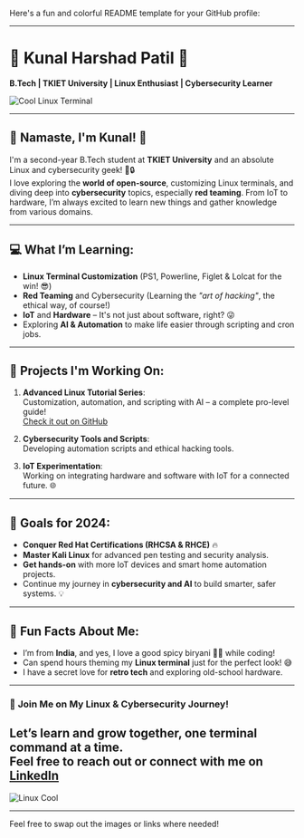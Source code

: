 Here's a fun and colorful README template for your GitHub profile:

---

# 🌟 **Kunal Harshad Patil** 🌟  
**B.Tech | TKIET University | Linux Enthusiast | Cybersecurity Learner**

![Cool Linux Terminal](https://www.bing.com/images/search?view=detailV2&ccid=WTeTDrxu&id=708D5B2DFCD2FD1D071F169088B82A17882C8C08&thid=OIP.WTeTDrxubY98MUTDGFEBYwHaEK&mediaurl=https%3A%2F%2Fi.ytimg.com%2Fvi%2F6MprgYmgTH4%2Fmaxresdefault.jpg&exph=720&expw=1280&q=collful+linux+terminal&simid=608004397444971923&FORM=IRPRST&ck=7E0C7DDE4C9C0C23DADF68E5E0B5E682&selectedIndex=3&itb=0&cw=1339&ch=666&ajaxhist=0&ajaxserp=0)  

---

## 🎉 **Namaste, I'm Kunal!** 🙏

I'm a second-year B.Tech student at **TKIET University** and an absolute Linux and cybersecurity geek! 🐧🔒  
I love exploring the **world of open-source**, customizing Linux terminals, and diving deep into **cybersecurity** topics, especially **red teaming**. From IoT to hardware, I’m always excited to learn new things and gather knowledge from various domains.

---

## 💻 **What I’m Learning**:

- **Linux Terminal Customization** (PS1, Powerline, Figlet & Lolcat for the win! 😎)
- **Red Teaming** and Cybersecurity (Learning the *"art of hacking"*, the ethical way, of course!)
- **IoT** and **Hardware** – It's not just about software, right? 😜
- Exploring **AI & Automation** to make life easier through scripting and cron jobs.

---

## 🚀 **Projects I'm Working On**:

1. **Advanced Linux Tutorial Series**:  
   Customization, automation, and scripting with AI – a complete pro-level guide!  
   [Check it out on GitHub](https://github.com/kunalharshadpatil)

2. **Cybersecurity Tools and Scripts**:  
   Developing automation scripts and ethical hacking tools.

3. **IoT Experimentation**:  
   Working on integrating hardware and software with IoT for a connected future. 🌐

---

## 🎯 **Goals for 2024**:

- **Conquer Red Hat Certifications (RHCSA & RHCE)** 🔥
- **Master Kali Linux** for advanced pen testing and security analysis.
- **Get hands-on** with more IoT devices and smart home automation projects.  
- Continue my journey in **cybersecurity and AI** to build smarter, safer systems. 💡

---

## 🌈 **Fun Facts About Me**:

- I’m from **India**, and yes, I love a good spicy biryani 🍲🔥 while coding!
- Can spend hours theming my **Linux terminal** just for the perfect look! 😅  
- I have a secret love for **retro tech** and exploring old-school hardware.

---

### 🤝 **Join Me on My Linux & Cybersecurity Journey!**  
**Let’s learn and grow together, one terminal command at a time.**  
Feel free to reach out or connect with me on [LinkedIn](https://www.linkedin.com/in/kunalharshadpatil)  
---

![Linux Cool](https://user-images.githubusercontent.com/your-image-url-here.png)

---

Feel free to swap out the images or links where needed!

<!---
kunal8670/kunal8670 is a ✨ special ✨ repository because its `README.md` (this file) appears on your GitHub profile.
You can click the Preview link to take a look at your changes.
--->
